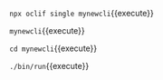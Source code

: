 `npx oclif single mynewcli`{{execute}}

`mynewcli`{{execute}}

`cd mynewcli`{{execute}}

`./bin/run`{{execute}}